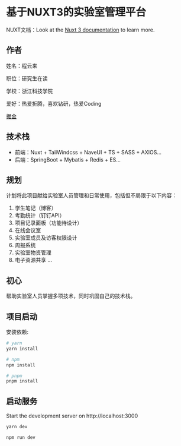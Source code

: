 # 基于NUXT3的实验室管理平台

NUXT文档：Look at the [Nuxt 3 documentation](https://nuxt.com/docs/getting-started/introduction) to learn more.

## 作者
姓名：程云来

职位：研究生在读

学校：浙江科技学院

爱好：热爱折腾，喜欢钻研，热爱Coding

[掘金](https://juejin.cn/user/391873608037390)

## 技术栈
* 前端：Nuxt + TailWindcss + NaveUI + TS + SASS + AXIOS...
* 后端：SpringBoot + Mybatis + Redis + ES...
## 规划
计划将此项目献给实验室人员管理和日常使用，包括但不局限于以下内容：
1. 学生笔记（博客）
2. 考勤统计（钉钉API）
3. 项目记录面板（功能待设计）
4. 在线会议室
5. 实验室成员及访客权限设计
6. 周报系统
7. 实验室物资管理
8. 电子资源共享
...

## 初心
帮助实验室人员掌握多项技术，同时巩固自己的技术栈。

## 项目启动

安装依赖:

```bash
# yarn
yarn install

# npm
npm install

# pnpm
pnpm install
```

## 启动服务

Start the development server on http://localhost:3000

```bash
yarn dev

npm run dev
```